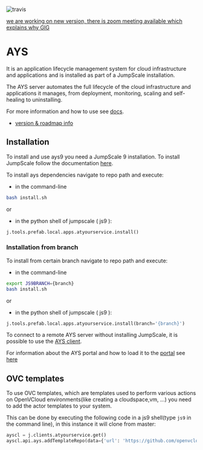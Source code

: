 ![travis](https://travis-ci.org/Jumpscale/ays9.svg?branch=master)

[we are working on new version, there is zoom meeting available which explains why GIG](https://drive.google.com/drive/folders/1rsk5dGy1z4VMENRr9qv3LeJ7W2epwTMc)

# AYS

It is an application lifecycle management system for cloud infrastructure and applications and is installed as part of a JumpScale installation.

The AYS server automates the full lifecycle of the cloud infrastructure and applications it manages, from deployment, monitoring, scaling and self-healing to uninstalling.

For more information and how to use see [docs](docs/AYS-Introduction.md).

- [version & roadmap info](https://github.com/Jumpscale/home/blob/master/README.md)

## Installation
To install and use ays9 you need a JumpScale 9 installation. To install JumpScale follow the documentation [here](https://github.com/Jumpscale/bash/blob/master/README.md).

To install ays dependencies navigate to repo path and execute:
 - in the command-line
```bash
bash install.sh
```
or
 -  in the python shell of jumpscale ( js9 ):
```python
j.tools.prefab.local.apps.atyourservice.install()
```
### Installation from branch
To install from certain branch navigate to repo path and execute:
 - in the command-line
```bash
export JS9BRANCH={branch}
bash install.sh
```
or
 -  in the python shell of jumpscale ( js9 ):
```python
j.tools.prefab.local.apps.atyourservice.install(branch='{branch}')
```


To connect to a remote AYS server without installing JumpScale, it is possible to use the [AYS client](docs/gettingstarted/python.md).

For information about the AYS portal and how to load it to the [portal](https://github.com/Jumpscale/portal9) see [here](docs/AYS-Portal)

## OVC templates

To use OVC templates, which are templates used to perform various actions on OpenVCloud environments(like creating a cloudspace,vm, ...) you need to add the actor templates to your system.

This can be done by executing the following code in a js9 shell(type `js9` in the command line), in this instance it will clone from master:

```python
ayscl = j.clients.atyourservice.get()
ayscl.api.ays.addTemplateRepo(data={'url': 'https://github.com/openvcloud/ays_templates','branch': 'master'})

```
